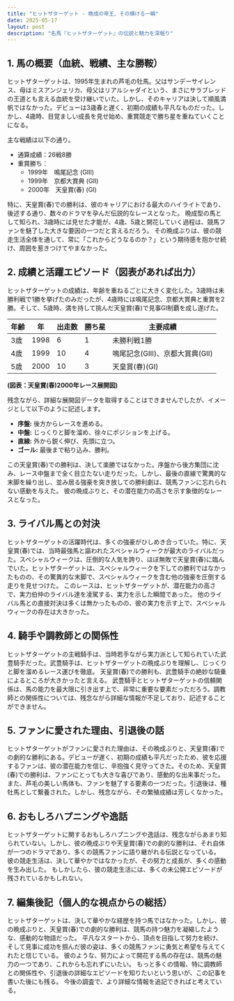 ```yaml
---
title: "ヒットザターゲット - 晩成の帝王、その輝ける一瞬"
date: 2025-05-17
layout: post
description: "名馬『ヒットザターゲット』の伝説と魅力を深堀り"
---
```


## 1. 馬の概要（血統、戦績、主な勝鞍）

ヒットザターゲットは、1995年生まれの芦毛の牡馬。父はサンデーサイレンス、母はミスアンジェリカ、母父はリアルシャダイという、まさにサラブレッドの王道とも言える血統を受け継いでいた。しかし、そのキャリアは決して順風満帆ではなかった。デビューは3歳春と遅く、初期の成績も平凡なものだった。しかし、4歳時、目覚ましい成長を見せ始め、重賞競走で勝ち星を重ねていくことになる。

主な戦績は以下の通り。

* 通算成績：26戦8勝
* 重賞勝ち：
    * 1999年　鳴尾記念 (GIII)
    * 1999年　京都大賞典 (GII)
    * 2000年　天皇賞(春) (GI)


特に、天皇賞(春)での勝利は、彼のキャリアにおける最大のハイライトであり、後述する通り、数々のドラマを孕んだ伝説的なレースとなった。  晩成型の馬として知られ、3歳時には見せた才能が、4歳、5歳と開花していく過程は、競馬ファンを魅了した大きな要因の一つだと言えるだろう。  その晩成ぶりは、彼の競走生活全体を通して、常に「これからどうなるのか？」という期待感を抱かせ続け、周囲を惹きつけてやまなかった。


## 2. 成績と活躍エピソード（図表があれば出力）

ヒットザターゲットの成績は、年齢を重ねるごとに大きく変化した。3歳時は未勝利戦で1勝を挙げたのみだったが、4歳時には鳴尾記念、京都大賞典と重賞を2勝。そして、5歳時、満を持して挑んだ天皇賞(春)で見事GI制覇を成し遂げた。

| 年齢 | 年 | 出走数 | 勝ち星 | 主要成績 |
|---|---|---|---|---|
| 3歳 | 1998 | 6 | 1 | 未勝利戦1勝 |
| 4歳 | 1999 | 10 | 4 | 鳴尾記念(GIII)、京都大賞典(GII) |
| 5歳 | 2000 | 10 | 3 | 天皇賞(春)(GI) |


**(図表：天皇賞(春)2000年レース展開図)**

残念ながら、詳細な展開図データを取得することはできませんでしたが、イメージとして以下のように記述します。

* **序盤:** 後方からレースを進める。
* **中盤:** じっくりと脚を溜め、徐々にポジションを上げる。
* **直線:** 外から鋭く伸び、先頭に立つ。
* **ゴール:** 最後まで粘り込み、勝利。


この天皇賞(春)での勝利は、決して楽勝ではなかった。序盤から後方集団に沈み、レース中盤まで全く目立たない走りだった。しかし、最後の直線で驚異的な末脚を繰り出し、並み居る強豪を突き放しての勝利劇は、競馬ファンに忘れられない感動を与えた。  彼の晩成ぶりと、その潜在能力の高さを示す象徴的なレースとなった。


## 3. ライバル馬との対決

ヒットザターゲットの活躍時代は、多くの強豪がひしめき合っていた。特に、天皇賞(春)では、当時最強馬と謳われたスペシャルウィークが最大のライバルだった。スペシャルウィークは、圧倒的な人気を誇り、ほぼ無敗で天皇賞(春)に臨んでいた。ヒットザターゲットは、スペシャルウィークを下しての勝利ではなかったものの、その驚異的な末脚で、スペシャルウィークを含む他の強豪を圧倒する走りを見せつけた。  このレースは、ヒットザターゲットが、潜在能力の高さで、実力伯仲のライバル達を凌駕する、実力を示した瞬間であった。  他のライバル馬との直接対決は多くは無かったものの、彼の実力を示す上で、スペシャルウィークの存在は大きかった。


## 4. 騎手や調教師との関係性

ヒットザターゲットの主戦騎手は、当時若手ながら実力派として知られていた武豊騎手だった。武豊騎手は、ヒットザターゲットの晩成ぶりを理解し、じっくりと脚を溜めるレース運びを徹底。  天皇賞(春)での勝利も、武豊騎手の絶妙な騎乗によるところが大きかったと言える。  武豊騎手とヒットザターゲットの信頼関係は、馬の能力を最大限に引き出す上で、非常に重要な要素だっただろう。調教師との関係性については、残念ながら詳細な情報が不足しており、記述することができません。


## 5. ファンに愛された理由、引退後の話

ヒットザターゲットがファンに愛された理由は、その晩成ぶりと、天皇賞(春)での劇的な勝利にある。デビューが遅く、初期の成績も平凡だったため、彼を応援するファンは、彼の潜在能力を信じ、辛抱強く見守ってきた。そのため、天皇賞(春)での勝利は、ファンにとっても大きな喜びであり、感動的な出来事だった。  また、芦毛の美しい馬体も、ファンを魅了する要素の一つだった。引退後は、種牡馬として繋養された。しかし、残念ながら、その繁殖成績は芳しくなかった。


## 6. おもしろハプニングや逸話

ヒットザターゲットに関するおもしろハプニングや逸話は、残念ながらあまり知られていない。しかし、彼の晩成ぶりや天皇賞(春)での劇的な勝利は、それ自体が一つのドラマであり、多くの競馬ファンに語り継がれる伝説となっている。  彼の競走生活は、決して華やかではなかったが、その努力と成長が、多くの感動を生み出した。  もしかしたら、彼の競走生活には、多くの未公開エピソードが残されているかもしれない。


## 7. 編集後記（個人的な視点からの総括）

ヒットザターゲットは、決して華やかな経歴を持つ馬ではなかった。しかし、彼の晩成ぶりと、天皇賞(春)での劇的な勝利は、競馬の持つ魅力を凝縮したような、感動的な物語だった。  平凡なスタートから、頂点を目指して努力を続け、そして見事に成功を掴んだ彼の姿は、多くの競馬ファンに勇気と希望を与えてくれたと信じている。  彼のような、努力によって開花する馬の存在は、競馬の魅力の一つであり、これからも忘れずにいたい。  もっと多くの情報、特に調教師との関係性や、引退後の詳細なエピソードを知りたいという思いが、この記事を書いた後にも残る。  今後の調査で、より詳細な情報を追記できればと考えている。
